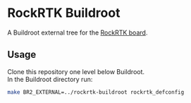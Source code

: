 # RockRTK Buildroot

A Buildroot external tree for the [RockRTK board](https://github.com/tor1kk/RockRTK).  

## Usage

Clone this repository one level below Buildroot.  
In the Buildroot directory run:

```bash
make BR2_EXTERNAL=../rockrtk-buildroot rockrtk_defconfig
